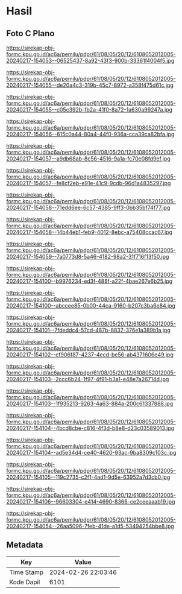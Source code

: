 # Hasil

## Foto C Plano

https://sirekap-obj-formc.kpu.go.id/ac6a/pemilu/pdpr/61/08/05/20/12/6108052012005-20240217-154053--06525437-8a92-43f3-900b-33361f4004f5.jpg

https://sirekap-obj-formc.kpu.go.id/ac6a/pemilu/pdpr/61/08/05/20/12/6108052012005-20240217-154055--de20a4c3-319b-45c7-8972-a358f475d61c.jpg

https://sirekap-obj-formc.kpu.go.id/ac6a/pemilu/pdpr/61/08/05/20/12/6108052012005-20240217-154055--c05c392b-fb2a-41f0-8a72-1a630a99247a.jpg

https://sirekap-obj-formc.kpu.go.id/ac6a/pemilu/pdpr/61/08/05/20/12/6108052012005-20240217-154056--615c0a44-80a4-44f0-936a-cca39ca82bfa.jpg

https://sirekap-obj-formc.kpu.go.id/ac6a/pemilu/pdpr/61/08/05/20/12/6108052012005-20240217-154057--a9db68ab-8c56-4516-9a1a-fc70e08fd9ef.jpg

https://sirekap-obj-formc.kpu.go.id/ac6a/pemilu/pdpr/61/08/05/20/12/6108052012005-20240217-154057--fe8cf2eb-e91e-41c9-9cdb-96d1a4835297.jpg

https://sirekap-obj-formc.kpu.go.id/ac6a/pemilu/pdpr/61/08/05/20/12/6108052012005-20240217-154058--71edd6ee-6c57-4385-9ff3-0bb35bf74f77.jpg

https://sirekap-obj-formc.kpu.go.id/ac6a/pemilu/pdpr/61/08/05/20/12/6108052012005-20240217-154058--14b44eb1-feb9-4012-8ebc-a75408ccac67.jpg

https://sirekap-obj-formc.kpu.go.id/ac6a/pemilu/pdpr/61/08/05/20/12/6108052012005-20240217-154059--7a0773d8-5a46-4182-98a2-31f716f13f50.jpg

https://sirekap-obj-formc.kpu.go.id/ac6a/pemilu/pdpr/61/08/05/20/12/6108052012005-20240217-154100--b9976234-ed3f-488f-a22f-4bae267e6b25.jpg

https://sirekap-obj-formc.kpu.go.id/ac6a/pemilu/pdpr/61/08/05/20/12/6108052012005-20240217-154100--abccee85-0b00-44ca-9160-b207c3ba6e84.jpg

https://sirekap-obj-formc.kpu.go.id/ac6a/pemilu/pdpr/61/08/05/20/12/6108052012005-20240217-154101--7fdeddc4-57cd-487b-8837-376e1a389b1a.jpg

https://sirekap-obj-formc.kpu.go.id/ac6a/pemilu/pdpr/61/08/05/20/12/6108052012005-20240217-154102--cf906f87-4237-4ecd-be56-ab4371606e49.jpg

https://sirekap-obj-formc.kpu.go.id/ac6a/pemilu/pdpr/61/08/05/20/12/6108052012005-20240217-154103--2ccc6b24-1f97-4f91-b3a1-e48e7a26714d.jpg

https://sirekap-obj-formc.kpu.go.id/ac6a/pemilu/pdpr/61/08/05/20/12/6108052012005-20240217-154103--1f935213-9263-4a63-884a-200c61337888.jpg

https://sirekap-obj-formc.kpu.go.id/ac6a/pemilu/pdpr/61/08/05/20/12/6108052012005-20240217-154104--4bcd8cbe-c816-4f3d-b8e8-d23c03589013.jpg

https://sirekap-obj-formc.kpu.go.id/ac6a/pemilu/pdpr/61/08/05/20/12/6108052012005-20240217-154104--ad5e34d4-ce40-4620-93ac-9ba8309c103c.jpg

https://sirekap-obj-formc.kpu.go.id/ac6a/pemilu/pdpr/61/08/05/20/12/6108052012005-20240217-154105--119c2735-c2f1-4ad1-9d5e-63952a7d3cb0.jpg

https://sirekap-obj-formc.kpu.go.id/ac6a/pemilu/pdpr/61/08/05/20/12/6108052012005-20240217-154106--96603304-e414-4690-8366-ce2ceeaaab19.jpg

https://sirekap-obj-formc.kpu.go.id/ac6a/pemilu/pdpr/61/08/05/20/12/6108052012005-20240217-154054--26aa5096-7feb-41de-a1d5-53494254bbe8.jpg


## Metadata

| Key        | Value               |
| ---------- | ------------------- |
| Time Stamp | 2024-02-26 22:03:46 |
| Kode Dapil | 6101                |



